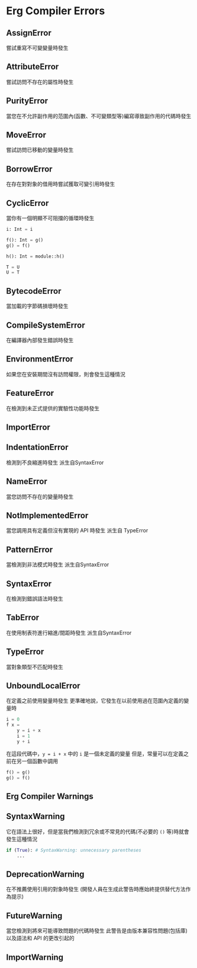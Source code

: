 # Erg Compiler Errors

## AssignError

嘗試重寫不可變變量時發生

## AttributeError

嘗試訪問不存在的屬性時發生

## PurityError

當您在不允許副作用的范圍內(函數、不可變類型等)編寫導致副作用的代碼時發生

## MoveError

嘗試訪問已移動的變量時發生

## BorrowError

在存在對對象的借用時嘗試獲取可變引用時發生

## CyclicError

當你有一個明顯不可阻擋的循環時發生

```python
i: Int = i

f(): Int = g()
g() = f()

h(): Int = module::h()

T = U
U = T
```

## BytecodeError

當加載的字節碼損壞時發生

## CompileSystemError

在編譯器內部發生錯誤時發生

## EnvironmentError

如果您在安裝期間沒有訪問權限，則會發生這種情況

## FeatureError

在檢測到未正式提供的實驗性功能時發生

## ImportError

## IndentationError

檢測到不良縮進時發生
派生自SyntaxError

## NameError

當您訪問不存在的變量時發生

## NotImplementedError

當您調用具有定義但沒有實現的 API 時發生
派生自 TypeError

## PatternError

當檢測到非法模式時發生
派生自SyntaxError

## SyntaxError

在檢測到錯誤語法時發生

## TabError

在使用制表符進行縮進/間距時發生
派生自SyntaxError

## TypeError

當對象類型不匹配時發生

## UnboundLocalError

在定義之前使用變量時發生
更準確地說，它發生在以前使用過在范圍內定義的變量時

```python
i = 0
f x =
    y = i + x
    i = 1
    y + i
```

在這段代碼中，`y = i + x` 中的 `i` 是一個未定義的變量
但是，常量可以在定義之前在另一個函數中調用

```python
f() = g()
g() = f()
```

## Erg Compiler Warnings

## SyntaxWarning

它在語法上很好，但是當我們檢測到冗余或不常見的代碼(不必要的 `()` 等)時就會發生這種情況

```python
if (True): # SyntaxWarning: unnecessary parentheses
    ...
```

## DeprecationWarning

在不推薦使用引用的對象時發生
(開發人員在生成此警告時應始終提供替代方法作為提示)

## FutureWarning

當您檢測到將來可能導致問題的代碼時發生
此警告是由版本兼容性問題(包括庫)以及語法和 API 的更改引起的

## ImportWarning
